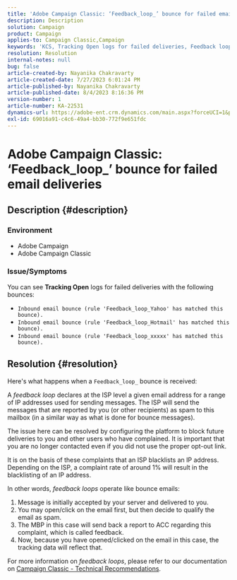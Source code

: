 ```yaml
---
title: 'Adobe Campaign Classic: ‘Feedback_loop_’ bounce for failed email deliveries'
description: Description
solution: Campaign
product: Campaign
applies-to: Campaign Classic,Campaign
keywords: 'KCS, Tracking Open logs for failed deliveries, Feedback loop, Inbound email bounce, ACC, '
resolution: Resolution
internal-notes: null
bug: false
article-created-by: Nayanika Chakravarty
article-created-date: 7/27/2023 6:01:24 PM
article-published-by: Nayanika Chakravarty
article-published-date: 8/4/2023 8:16:36 PM
version-number: 1
article-number: KA-22531
dynamics-url: https://adobe-ent.crm.dynamics.com/main.aspx?forceUCI=1&pagetype=entityrecord&etn=knowledgearticle&id=ede15597-a72c-ee11-bdf4-6045bd006149
exl-id: 69016a91-c4c6-49a4-bb30-772f9e651fdc
---
```

# Adobe Campaign Classic: ‘Feedback_loop_’ bounce for failed email deliveries

## Description {#description}


### Environment

- Adobe Campaign
- Adobe Campaign Classic


### Issue/Symptoms

You can see <b>Tracking Open</b> logs for failed deliveries with the following bounces:

- `Inbound email bounce (rule 'Feedback_loop_Yahoo' has matched this bounce).`
- `Inbound email bounce (rule 'Feedback_loop_Hotmail' has matched this bounce).`
- `Inbound email bounce (rule 'Feedback_loop_xxxxx' has matched this bounce).`



## Resolution {#resolution}


Here's what happens when a `Feedback_loop_` bounce is received:

A *feedback loop* declares at the ISP level a given email address for a range of IP addresses used for sending messages. The ISP will send the messages that are reported by you (or other recipients) as spam to this mailbox (in a similar way as what is done for bounce messages).

The issue here can be resolved by configuring the platform to block future deliveries to you and other users who have complained. It is important that you are no longer contacted even if you did not use the proper opt-out link.

It is on the basis of these complaints that an ISP blacklists an IP address. Depending on the ISP, a complaint rate of around 1% will result in the blacklisting of an IP address.

In other words, *feedback loops* operate like bounce emails:

1. Message is initially accepted by your server and delivered to you.
2. You may open/click on the email first, but then decide to qualify the email as spam.
3. The MBP in this case will send back a report to ACC regarding this complaint, which is called feedback.
4. Now, because you have opened/clicked on the email in this case, the tracking data will reflect that.


For more information on *feedback loops*, please refer to our documentation on [Campaign Classic - Technical Recommendations](https://experienceleague.adobe.com/docs/deliverability-learn/deliverability-best-practice-guide/additional-resources/campaign/acc-technical-recommendations.html?lang=en#feedback-loop-acc).
